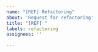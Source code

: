 ```yaml
---
name: "[REF] Refactoring"
about: 'Request for refactoring'
title: "[REF] "
labels: refactoring
assignees: ''

---
```



